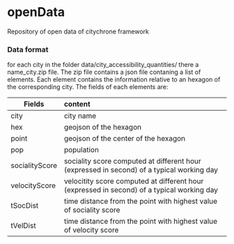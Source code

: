 # openData
Repository of open data of citychrone framework

### Data format
for each city in the folder data/city_accessibility_quantities/ there a name_city.zip file. The zip file contains a json file contaning a list of elements. Each element contains the information relative to an hexagon of the corresponding city. The fields of each elements are: 

| Fields        | content          
| ------------- |:-------------|
| city          | city name     | 
| hex      | geojson of the hexagon      | 
| point | geojson of the center of the hexagon      |
| pop | population      |
| socialityScore | sociality score computed at different hour (expressed in second) of a typical working day   |
| velocityScore | velocitity score computed at different hour (expressed in second) of a typical working day   |
| tSocDist | time distance from the point with highest value of sociality score      |
| tVelDist | time distance from the point with highest value of velocity score      |
